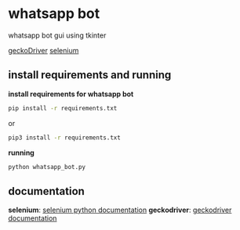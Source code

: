 # whatsapp bot

whatsapp bot gui using tkinter

[geckoDriver](https://github.com/mozilla/geckodriver/releases)
[selenium](https://www.selenium.dev/)

## install requirements and running

**install requirements for whatsapp bot**

```bash
pip install -r requirements.txt
```

or

```bash
pip3 install -r requirements.txt
```

**running**

```bash
python whatsapp_bot.py
```

## documentation

**selenium**: [selenium python documentation](https://selenium-python.readthedocs.io/)
**geckodriver**: [geckodriver documentation](https://firefox-source-docs.mozilla.org/testing/geckodriver/)
